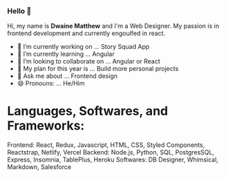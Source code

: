 ### Hello 👋

Hi, my name is <b>Dwaine Matthew</b> and I'm a Web Designer. My passion is in frontend development and currently engoulfed in react.


- 🔭 I’m currently working on ... Story Squad App
- 🌱 I’m currently learning ... Angular
- 👯 I’m looking to collaborate on ... Angular or React
- 🤔 My plan for this year is ... Build more personal projects
- 💬 Ask me about ... Frontend design
- 😄 Pronouns: ... He/Him
<!-- - 📫 How to reach me: ... 
- ⚡ Fun fact: ... -->

# Languages, Softwares, and Frameworks:
Frontend: React, Redux, Javascript, HTML, CSS, Styled Components, Reactstrap, Netlify, Vercel
Backend: Node.js, Python, SQL, PostgresSQL, Express, Insomnia, TablePlus, Heroku
Softwares: DB Designer, Whimsical, Markdown, Salesforce
